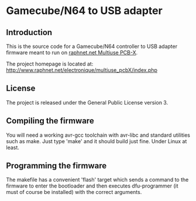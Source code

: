 # Gamecube/N64 to USB adapter

## Introduction

This is the source code for a Gamecube/N64 controller to USB adapter firmware
meant to run on [raphnet.net Multiuse PCB-X](http://www.raphnet.net/electronique/multiuse_pcbX/index_en.php).

The project homepage is located at: http://www.raphnet.net/electronique/multiuse_pcbX/index.php

## License

The project is released under the General Public License version 3.

## Compiling the firmware

You will need a working avr-gcc toolchain with avr-libc and standard utilities such as make. Just
type 'make' and it should build just fine. Under Linux at least.

## Programming the firmware

The makefile has a convenient 'flash' target which sends a command to the firmware to enter
the bootloader and then executes dfu-programmer (it must of course be installed) with the
correct arguments.

